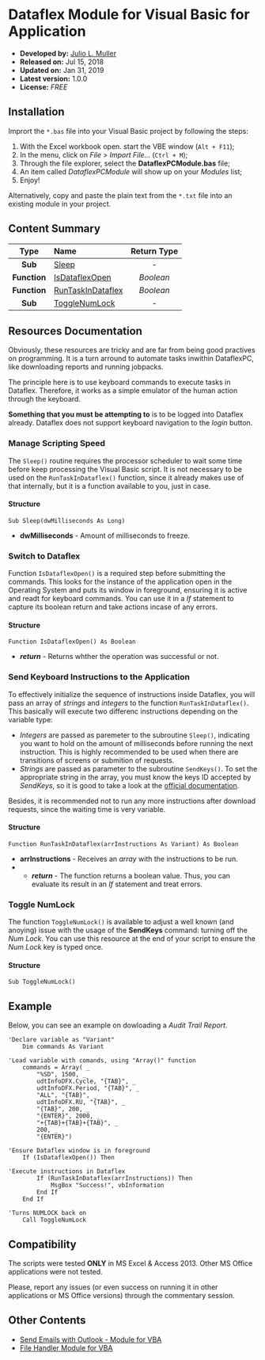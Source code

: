 
# Dataflex Module for Visual Basic for Application

- **Developed by:** [Julio L. Muller](https://www.linkedin.com/in/juliolmuller/)
- **Released on:** Jul 15, 2018
- **Updated on:** Jan 31, 2019
- **Latest version:** 1.0.0
- **License:** *FREE*

## Installation

Imprort the `*.bas` file into your Visual Basic project by following the steps:

1. With the Excel workbook open. start the VBE window (`Alt + F11`);
2. In the menu, click on *File* > *Import File...* (`Ctrl + M`);
3. Through the file explorer, select the **DataflexPCModule.bas** file;
4. An item called *DataflexPCModule* will show up on your *Modules* list;
5. Enjoy!

Alternatively, copy and paste the plain text from the `*.txt` file into an existing module in your project.

## Content Summary

| Type         | Name                                                                | Return Type |
|:------------:|:--------------------------------------------------------------------|:-----------:|
| **Sub**      | [Sleep](#manage-scripting-speed)                                     | -           |
| **Function** | [IsDataflexOpen](#switch-to-dataflex)                               | *Boolean*   |
| **Function** | [RunTaskInDataflex](#send-keyboard-instructions-to-the-application) | *Boolean*   |
| **Sub**      | [ToggleNumLock](#toggle-numlock)                                    | -           |

## Resources Documentation

Obviously, these resources are tricky and are far from being good practives on programming. It is a turn arround to automate tasks inwithin DataflexPC, like downloading reports and running jobpacks.

The principle here is to use keyboard commands to execute tasks in Dataflex. Therefore, it works as a simple emulator of the human action through the keyboard.

**Something that you must be attempting to** is to be logged into Dataflex already. Dataflex does not support keyboard navigation to the *login* button.

### Manage Scripting Speed

The `Sleep()` routine requires the processor scheduler to wait some time before keep processing the Visual Basic script. It is not necessary to be used on the `RunTaskInDataflex()` function, since it already makes use of that internally, but it is a function available to you, just in case.

#### Structure

```vbnet
Sub Sleep(dwMilliseconds As Long)
```

- **dwMilliseconds** - Amount of milliseconds to freeze.

### Switch to Dataflex

Function `IsDataflexOpen()` is a required step before submitting the commands. This looks for the instance of the application open in the Operating System and puts its window in foreground, ensuring it is active and readt for keyboard commands. You can use it in a *If* statement to capture its boolean return and take actions incase of any errors.

#### Structure

```vbnet
Function IsDataflexOpen() As Boolean
```

- ***return*** - Returns whther the operation was successful or not.

### Send Keyboard Instructions to the Application

To effectively initialize the sequence of instructions inside Dataflex, you will pass an array of *strings* and *integers* to the function `RunTaskInDataflex()`. This basically will execute two differenc instructions depending on the variable type:

- *Integers* are passed as paremeter to the subroutine `Sleep()`, indicating you want to hold on the amount of milliseconds before running the next instruction. This is highly recommended to be used when there are transitions of screens or submition of requests.
- *Strings* are passed as parameter to the subroutine `SendKeys()`. To set the appropriate string in the array, you must know the keys ID accepted by *SendKeys*, so it is good to take a look at the [official documentation](https://docs.microsoft.com/pt-br/office/vba/language/reference/user-interface-help/sendkeys-statement).

Besides, it is recommended not to run any more instructions after download requests, since the waiting time is very variable.

#### Structure

```vbnet
Function RunTaskInDataflex(arrInstructions As Variant) As Boolean
```

- **arrInstructions** - Receives an *array* with the instructions to be run.
- - ***return*** - The function returns a boolean value. Thus, you can evaluate its result in an *If* statement and treat errors.

### Toggle NumLock

The function `ToggleNumLock()` is available to adjust a well known (and anoying) issue with the usage of the **SendKeys** command: turning off the *Num Lock*. You can use this resource at the end of your script to ensure the *Num Lock* key is typed once.

#### Structure

```vbnet
Sub ToggleNumLock()
```

## Example

Below, you can see an example on dowloading a *Audit Trail Report*.

```vbnet
'Declare variable as "Variant"
    Dim commands As Variant

'Load variable with comands, using "Array()" function
    commands = Array( _
        "%SD", 1500, _
        udtInfoDFX.Cycle, "{TAB}", _
        udtInfoDFX.Period, "{TAB}", _
        "ALL", "{TAB}", _
        udtInfoDFX.RU, "{TAB}", _
        "{TAB}", 200, _
        "{ENTER}", 2000, _
        "+{TAB}+{TAB}+{TAB}", _
        200, _
        "{ENTER}")

'Ensure Dataflex window is in foreground
    If (IsDataflexOpen()) Then

'Execute instructions in Dataflex
        If (RunTaskInDataflex(arrInstructions)) Then
            MsgBox "Success!", vbInformation
        End If
    End If

'Turns NUMLOCK back on
    Call ToggleNumLock
```

## Compatibility

The scripts were tested **ONLY** in MS Excel & Access 2013. Other MS Office applications were not tested. 

Please, report any issues (or even success on running it in other applications or MS Office versions) through the commentary session.

## Other Contents

- [Send Emails with Outlook - Module for VBA](https://github.com/juliolmuller/VBA-Module-Outlook)
- [File Handler Module for VBA](https://github.com/juliolmuller/VBA-Module-TextFile)
